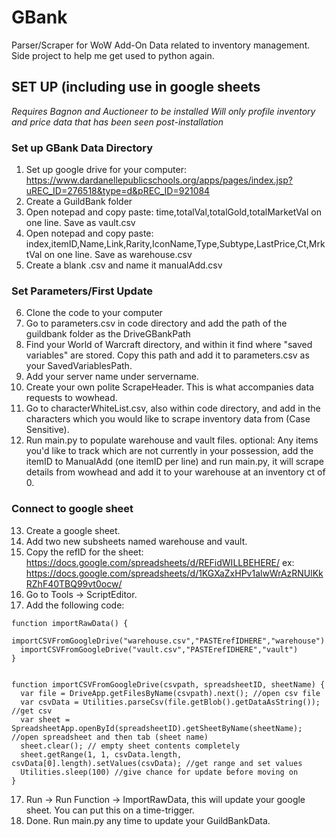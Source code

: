 # GBank
Parser/Scraper for WoW Add-On Data related to inventory management. Side project to help me get used to python again.


## SET UP (including use in google sheets
*Requires Bagnon and Auctioneer to be installed*
*Will only profile inventory and price data that has been seen post-installation*

### Set up GBank Data Directory
1. Set up google drive for your computer:
https://www.dardanellepublicschools.org/apps/pages/index.jsp?uREC_ID=276518&type=d&pREC_ID=921084
2. Create a GuildBank folder
3. Open notepad and copy paste: time,totalVal,totalGold,totalMarketVal on one line. Save as vault.csv
4. Open notepad and copy paste: index,itemID,Name,Link,Rarity,IconName,Type,Subtype,LastPrice,Ct,MrktVal on one line. Save as warehouse.csv
5. Create a blank .csv and name it manualAdd.csv

### Set Parameters/First Update
6. Clone the code to your computer
7. Go to parameters.csv in code directory and add the path of the guildbank folder as the DriveGBankPath
8. Find your World of Warcraft directory, and within it find where "saved variables" are stored. Copy this path and add it to parameters.csv as your SavedVariablesPath.
9. Add your server name under servername.
10. Create your own polite ScrapeHeader. This is what accompanies data requests to wowhead.
11. Go to characterWhiteList.csv, also within code directory, and add in the characters which you would like to scrape inventory data from (Case Sensitive).
12. Run main.py to populate warehouse and vault files.
optional: Any items you'd like to track which are not currently in your possession, add the itemID to ManualAdd (one itemID per line) and run main.py, it will scrape details from wowhead and add it to your warehouse at an inventory ct of 0.

### Connect to google sheet
13. Create a google sheet.
14. Add two new subsheets named warehouse and vault.
15. Copy the refID for the sheet:
https://docs.google.com/spreadsheets/d/REFidWILLBEHERE/
ex: https://docs.google.com/spreadsheets/d/1KGXaZxHPv1alwWrAzRNUlKkRZhF40TBQ99vt0ocw/
16. Go to Tools -> ScriptEditor.
17. Add the following code:

```
function importRawData() {
  importCSVFromGoogleDrive("warehouse.csv","PASTErefIDHERE","warehouse")
  importCSVFromGoogleDrive("vault.csv","PASTErefIDHERE","vault")
}


function importCSVFromGoogleDrive(csvpath, spreadsheetID, sheetName) {
  var file = DriveApp.getFilesByName(csvpath).next(); //open csv file
  var csvData = Utilities.parseCsv(file.getBlob().getDataAsString()); //get csv
  var sheet = SpreadsheetApp.openById(spreadsheetID).getSheetByName(sheetName); //open spreadsheet and then tab (sheet name)
  sheet.clear(); // empty sheet contents completely
  sheet.getRange(1, 1, csvData.length, csvData[0].length).setValues(csvData); //get range and set values
  Utilities.sleep(100) //give chance for update before moving on
}
```
17. Run -> Run Function -> ImportRawData, this will update your google sheet. You can put this on a time-trigger.
18. Done. Run main.py any time to update your GuildBankData.
